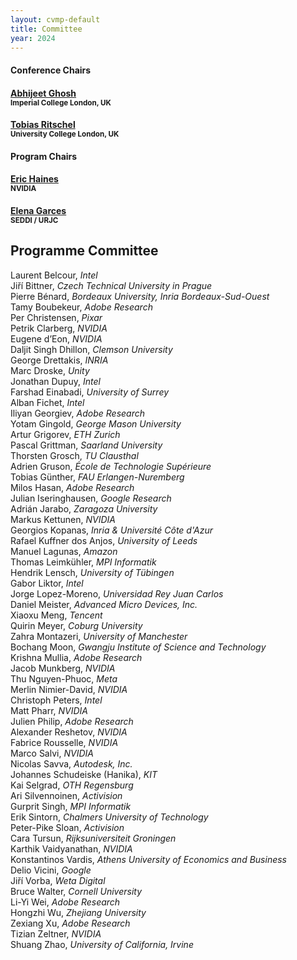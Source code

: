 ```yaml
---
layout: cvmp-default
title: Committee
year: 2024
---
```


<div class="col-12 col-sm-12 col-lg-12">

<div class="col-8 col-sm-6 col-lg-4">
    <div class="panel panel-default">
        <div class="panel-heading">
            <h4 class="panel-title">Conference Chairs</h4>
        </div>
        <div class="panel-body">
            <h4><a href="https://www.imperial.ac.uk/people/abhijeet.ghosh" target="_blank">Abhijeet Ghosh</a><br><small>Imperial College London, UK</small></h4>
            <h4><a href="https://www.homepages.ucl.ac.uk/~ucactri/" target="_blank">Tobias Ritschel</a><br><small>University College London, UK</small></h4>
        </div>
    </div>
</div>

<div class="col-8 col-sm-6 col-lg-4">
    <div class="panel panel-default">
        <div class="panel-heading">
            <h4 class="panel-title">Program Chairs</h4>
        </div>
        <div class="panel-body">
            <h4><a href="https://erich.realtimerendering.com" target="_blank">Eric Haines</a><br><small>NVIDIA</small></h4>
            <h4><a href="http://elenagarces.es" target="_blank">Elena Garces</a><br><small>SEDDI / URJC</small></h4>
        </div>
    </div>
</div>

<div class="clearfix visible-lg visible-md visible-sm"></div>

<div class="clearfix visible-lg visible-md visible-sm"></div>


</div>

<!--<h2>Programme Committee</h2>-->
<!--<div class="col-12 col-sm-12 col-lg-12">-->
<!--    <div class="panel panel-default">-->
<!--        <div class="panel-heading">-->
<!--            <h4 class="panel-title">Programme Committee</h4>-->
<!--        </div>-->
<!--        <div class="panel-body">-->
<!--            <div class="col-4 col-sm-4 col-lg-4">-->
<!--<h4>Kevin Matthe Caramancion<br><small>University of Wisconsin–Stout</small></h4>-->
<!--<h4>Da Chen<br><small>University of Bath</small></h4>-->
<!--<h4>Robert Dawes<br><small>BBC Research</small></h4>-->
<!--<h4>Daljit Singh Dhillon<br><small>Clemson University</small></h4>-->
<!--<h4>Peter Eisert<br><small>Humboldt University</small></h4>-->
<!--<h4>Zhenhua Feng<br><small>University of Surrey</small></h4>-->
<!--<h4>Elena Garces<br><small>Seddi</small></h4>-->
<!--            </div>-->
<!--            <div class="col-4 col-sm-4 col-lg-4">-->
<!--<h4>Joe Geigel<br><small>Rochester Institute of Technology</small></h4>-->
<!--<h4>Andrew Gilbert<br><small>University of Surrey</small></h4>-->
<!--<h4>Oliver James<br><small>DNEG</small></h4>-->
<!--<h4>Hansung Kim<br><small>University of Southampton</small></h4>-->
<!--<h4>Rafal Mantiuk<br><small>University of Cambridge</small></h4>-->
<!--<h4>Kenny Mitchell<br><small>Edinburgh Napier University / Roblox</small></h4>-->
<!--<h4>Marco Pesavento<br><small>University of Surrey</small></h4>-->
<!--            </div>-->
<!--            <div class="col-4 col-sm-4 col-lg-4">-->
<!--<h4>Christian Richardt<br><small>Meta Reality Labs Research</small></h4>-->
<!--<h4>Nadejda Roubtsova<br><small>University of Bath</small></h4>-->
<!--<h4>Moira Shooter<br><small>University of Surrey</small></h4>-->
<!--<h4>Graham Thomas<br><small>BBC</small></h4>-->
<!--<h4>Peter Vangorp<br><small>Utrecht University</small></h4>-->
<!--<h4>Zhidong Xiao<br><small>Bournemouth University</small></h4>-->
<!--            </div>-->
<!--        </div>-->
<!--    </div>-->
<!--</div>-->

<h2>Programme Committee</h2>
Laurent Belcour, <i>Intel</i><br>
Jiří Bittner, <i>Czech Technical University in Prague</i><br>
Pierre Bénard, <i>Bordeaux University, Inria Bordeaux-Sud-Ouest</i><br>
Tamy Boubekeur, <i>Adobe Research</i><br>
Per Christensen, <i>Pixar</i><br>
Petrik Clarberg, <i>NVIDIA</i><br>
Eugene d’Eon, <i>NVIDIA</i><br>
Daljit Singh Dhillon, <i>Clemson University</i><br>
George Drettakis, <i>INRIA</i><br>
Marc Droske, <i>Unity</i><br>
Jonathan Dupuy, <i>Intel</i><br>
Farshad Einabadi, <i>University of Surrey</i><br>
Alban Fichet, <i>Intel</i><br>
Iliyan Georgiev, <i>Adobe Research</i><br>
Yotam Gingold, <i>George Mason University</i><br>
Artur Grigorev, <i>ETH Zurich</i><br>
Pascal Grittman, <i>Saarland University</i><br>
Thorsten Grosch, <i>TU Clausthal</i><br>
Adrien Gruson, <i>École de Technologie Supérieure</i><br>
Tobias Günther, <i>FAU Erlangen-Nuremberg</i><br>
Milos Hasan, <i>Adobe Research</i><br>
Julian Iseringhausen, <i>Google Research</i><br>
Adrián Jarabo, <i>Zaragoza University</i><br>
Markus Kettunen, <i>NVIDIA</i><br>
Georgios Kopanas, <i>Inria & Université Côte d'Azur</i><br>
Rafael Kuffner dos Anjos, <i>University of Leeds</i><br>
Manuel Lagunas, <i>Amazon</i><br>
Thomas Leimkühler, <i>MPI Informatik</i><br>
Hendrik Lensch, <i>University of Tübingen</i><br>
Gabor Liktor, <i>Intel</i><br>
Jorge Lopez-Moreno, <i>Universidad Rey Juan Carlos</i><br>
Daniel Meister, <i>Advanced Micro Devices, Inc.</i><br>
Xiaoxu Meng, <i>Tencent</i><br>
Quirin Meyer, <i>Coburg University</i><br>
Zahra Montazeri, <i>University of Manchester</i><br>
Bochang Moon, <i>Gwangju Institute of Science and Technology</i><br>
Krishna Mullia, <i>Adobe Research</i><br>
Jacob Munkberg, <i>NVIDIA</i><br>
Thu Nguyen-Phuoc, <i>Meta</i><br>
Merlin Nimier-David, <i>NVIDIA</i><br>
Christoph Peters, <i>Intel</i><br>
Matt Pharr, <i>NVIDIA</i><br>
Julien Philip, <i>Adobe Research</i><br>
Alexander Reshetov, <i>NVIDIA</i><br>
Fabrice Rousselle, <i>NVIDIA</i><br>
Marco Salvi, <i>NVIDIA</i><br>
Nicolas Savva, <i>Autodesk, Inc.</i><br>
Johannes Schudeiske (Hanika), <i>KIT</i><br>
Kai Selgrad, <i>OTH Regensburg</i><br>
Ari Silvennoinen, <i>Activision</i><br>
Gurprit Singh, <i>MPI Informatik</i><br>
Erik Sintorn, <i>Chalmers University of Technology</i><br>
Peter-Pike Sloan, <i>Activision</i><br>
Cara Tursun, <i>Rijksuniversiteit Groningen</i><br>
Karthik Vaidyanathan, <i>NVIDIA</i><br>
Konstantinos Vardis, <i>Athens University of Economics and Business</i><br>
Delio Vicini, <i>Google</i><br>
Jiří Vorba, <i>Weta Digital</i><br>
Bruce Walter, <i>Cornell University</i><br>
Li-Yi Wei, <i>Adobe Research</i><br>
Hongzhi Wu, <i>Zhejiang University</i><br>
Zexiang Xu, <i>Adobe Research</i><br>
Tizian Zeltner, <i>NVIDIA</i><br>
Shuang Zhao, <i>University of California, Irvine</i><br>



